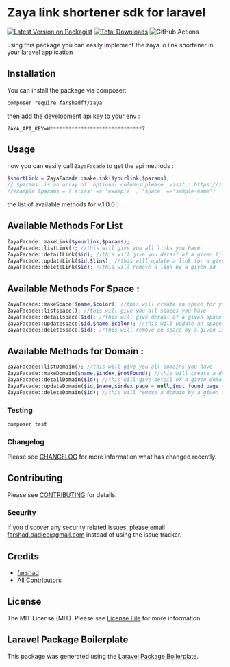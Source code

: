 # Zaya link shortener sdk for laravel

[![Latest Version on Packagist](https://img.shields.io/packagist/v/farshadff/zaya.svg?style=flat-square)](https://packagist.org/packages/farshadff/zaya)
[![Total Downloads](https://img.shields.io/packagist/dt/farshadff/zaya.svg?style=flat-square)](https://packagist.org/packages/farshadff/zaya)
![GitHub Actions](https://github.com/farshadff/zaya/actions/workflows/main.yml/badge.svg)

using this package you can easily implement the zaya.io link shortener in your laravel application
## Installation

You can install the package via composer:

```bash
composer require farshadff/zaya
```
then add the development api key to your env :
```angular2html
ZAYA_API_KEY=W******************************7
```
## Usage
now you can easily call `ZayaFacade` to get the api methods :

```php
$shortLink = ZayaFacade::makeLink($yourlink,$params); 
// $params  is an array of  optional columns please  visit : https://zaya.io/developers/links?section=create#create
//example $params = ['alias' => 'example' , 'space' =>'sample-name'] 
```
the list of available methods for v.1.0.0 :
## Available Methods For List
```php
ZayaFacade::makeLink($yourlink,$params); 
ZayaFacade::listLink(); //this will give you all links you have
ZayaFacade::detailLink($id); //this will give you detail of a given link
ZayaFacade::updateLink($id,$link); //this will update a link for a given id
ZayaFacade::deleteLink($id); //this will remove a link by a given id
```
## Available Methods For Space :
```php
ZayaFacade::makeSpace($name,$color); //this will create an space for you :https://zaya.io/developers/spaces?section=create#create
ZayaFacade::listspace(); //this will give you all spaces you have
ZayaFacade::detailspace($id); //this will give detail of a given space
ZayaFacade::updatespace($id,$name,$color); //this will update an space for a given id
ZayaFacade::deletespace($id); //this will remove an space by a given id
```
## Available Methods for Domain :
```php
ZayaFacade::listDomain(); //this will give you all domains you have
ZayaFacade::makeDomain($name,$index,$notFound); //this will create a domain for you :https://zaya.io/developers/domains?section=create#create
ZayaFacade::detailDomain($id); //this will give detail of a given domain
ZayaFacade::updateDomain($id,$name,$index_page = null,$not_found_page = null); //this will update a domain for a given id note that 2 params at last are optional
ZayaFacade::deleteDomain($id); //this will remove a domain by a given id

```

### Testing

```bash
composer test
```

### Changelog

Please see [CHANGELOG](CHANGELOG.md) for more information what has changed recently.

## Contributing

Please see [CONTRIBUTING](CONTRIBUTING.md) for details.

### Security

If you discover any security related issues, please email farshad.badiee@gmail.com instead of using the issue tracker.

## Credits

-   [farshad](https://github.com/farshadff)
-   [All Contributors](../../contributors)

## License

The MIT License (MIT). Please see [License File](LICENSE.md) for more information.

## Laravel Package Boilerplate

This package was generated using the [Laravel Package Boilerplate](https://laravelpackageboilerplate.com).
